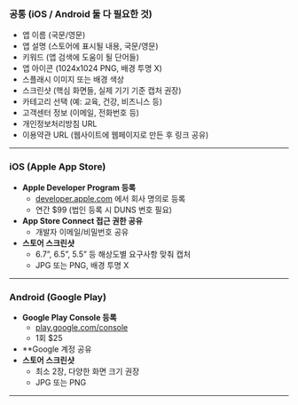 
### 공통 (iOS / Android 둘 다 필요한 것)
- 앱 이름 (국문/영문)
- 앱 설명 (스토어에 표시될 내용, 국문/영문)
- 키워드 (앱 검색에 도움이 될 단어들)
- 앱 아이콘 (1024x1024 PNG, 배경 투명 X)
- 스플래시 이미지 또는 배경 색상
- 스크린샷 (핵심 화면들, 실제 기기 기준 캡처 권장)
- 카테고리 선택 (예: 교육, 건강, 비즈니스 등)
- 고객센터 정보 (이메일, 전화번호 등)
- 개인정보처리방침 URL
- 이용약관 URL (웹사이트에 웹페이지로 만든 후 링크 공유)

---

### iOS (Apple App Store)
- **Apple Developer Program 등록**
    - [developer.apple.com](https://developer.apple.com) 에서 회사 명의로 등록
    - 연간 $99 (법인 등록 시 DUNS 번호 필요)
- **App Store Connect 접근 권한 공유**
    - 개발자 이메일/비밀번호 공유
- **스토어 스크린샷**
    - 6.7”, 6.5”, 5.5” 등 해상도별 요구사항 맞춰 캡처
    - JPG 또는 PNG, 배경 투명 X
---

### Android (Google Play)
- **Google Play Console 등록**
    - [play.google.com/console](https://play.google.com/console)
    - 1회 $25
- **Google 계정 공유
- **스토어 스크린샷**
    - 최소 2장, 다양한 화면 크기 권장
    - JPG 또는 PNG
---

